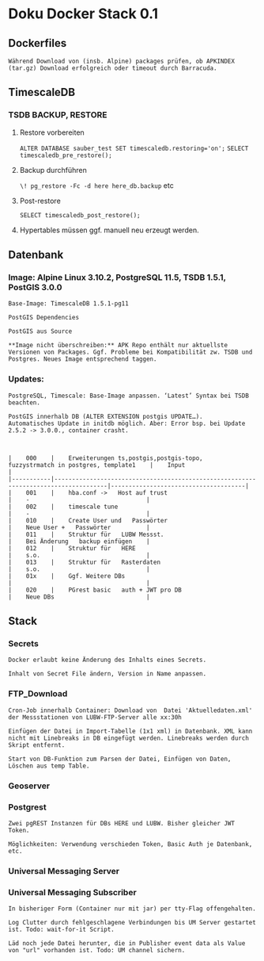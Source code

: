 # Doku Docker Stack 0.1

## Dockerfiles
    Während Download von (insb. Alpine) packages prüfen, ob APKINDEX (tar.gz) Download erfolgreich oder timeout durch Barracuda. 

## TimescaleDB

### TSDB BACKUP, RESTORE

1. Restore vorbereiten

    `ALTER DATABASE sauber_test SET timescaledb.restoring='on';`
    `SELECT timescaledb_pre_restore();`

2. Backup durchführen

    `\! pg_restore -Fc -d here here_db.backup` etc

3. Post-restore

    `SELECT timescaledb_post_restore();`

4. Hypertables müssen ggf. manuell neu erzeugt werden.


## Datenbank 

### Image: Alpine Linux 3.10.2, PostgreSQL 11.5, TSDB 1.5.1, PostGIS 3.0.0

    Base-Image: TimescaleDB 1.5.1-pg11

    PostGIS Dependencies

    PostGIS aus Source	

    **Image nicht überschreiben:** APK Repo enthält nur aktuellste Versionen von Packages. Ggf. Probleme bei Kompatibilität zw. TSDB und Postgres. Neues Image entsprechend taggen.

### Updates: 
    
    PostgreSQL, Timescale: Base-Image anpassen. ‘Latest’ Syntax bei TSDB beachten. 

    PostGIS innerhalb DB (ALTER EXTENSION postgis UPDATE…).
    Automatisches Update in initdb möglich. Aber: Error bsp. bei Update 2.5.2 -> 3.0.0., container crasht. 



    |    000    |    Erweiterungen ts,postgis,postgis-topo,   fuzzystrmatch in postgres, template1    |    Input                             |
    |-----------|-------------------------------------------------------------------------------------|--------------------------------------|
    |    001    |    hba.conf ->   Host auf trust                                                     |    -                                 |
    |    002    |    timescale tune                                                                   |    -                                 |
    |    010    |    Create User und   Passwörter                                                     |    Neue User +   Passwörter          |
    |    011    |    Struktur für   LUBW Messst.                                                      |    Bei Änderung   backup einfügen    |
    |    012    |    Struktur für   HERE                                                              |    s.o.                              |
    |    013    |    Struktur für   Rasterdaten                                                       |    s.o.                              |
    |    01x    |    Ggf. Weitere DBs                                                                 |                                      |
    |    020    |    PGrest basic   auth + JWT pro DB                                                 |    Neue DBs                          |


## Stack

### Secrets

    Docker erlaubt keine Änderung des Inhalts eines Secrets.

    Inhalt von Secret File ändern, Version in Name anpassen. 

### FTP_Download

    Cron-Job innerhalb Container: Download von  Datei 'Aktuelledaten.xml' der Messstationen von LUBW-FTP-Server alle xx:30h 

    Einfügen der Datei in Import-Tabelle (1x1 xml) in Datenbank. XML kann nicht mit Linebreaks in DB eingefügt werden. Linebreaks werden durch Skript entfernt.

    Start von DB-Funktion zum Parsen der Datei, Einfügen von Daten, Löschen aus temp Table.

### Geoserver


### Postgrest

    Zwei pgREST Instanzen für DBs HERE und LUBW. Bisher gleicher JWT Token. 

    Möglichkeiten: Verwendung verschieden Token, Basic Auth je Datenbank, etc.

### Universal Messaging Server

### Universal Messaging Subscriber
    
    In bisheriger Form (Container nur mit jar) per tty-Flag offengehalten.

    Log Clutter durch fehlgeschlagene Verbindungen bis UM Server gestartet ist. Todo: wait-for-it Script.

    Läd noch jede Datei herunter, die in Publisher event data als Value von "url" vorhanden ist. Todo: UM channel sichern. 